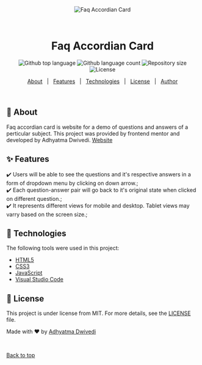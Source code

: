 <div align="center" id="top"> 
  <img src="./.github/app.gif" alt="Faq Accordian Card" />

  &#xa0;

  <!-- <a href="https://faqaccordiancard.netlify.app">Demo</a> -->
</div>

<h1 align="center">Faq Accordian Card</h1>

<p align="center">
  <img alt="Github top language" src="https://img.shields.io/github/languages/top/r00kieAd/faq-accordian-card?color=56BEB8">

  <img alt="Github language count" src="https://img.shields.io/github/languages/count/r00kieAd/faq-accordian-card?color=56BEB8">

  <img alt="Repository size" src="https://img.shields.io/github/repo-size/r00kieAd/faq-accordian-card?color=56BEB8">

  <img alt="License" src="https://img.shields.io/github/license/r00kieAd/faq-accordian-card?color=56BEB8">

<p align="center">
  <a href="#dart-about">About</a> &#xa0; | &#xa0; 
  <a href="#sparkles-features">Features</a> &#xa0; | &#xa0;
  <a href="#rocket-technologies">Technologies</a> &#xa0; | &#xa0;
  <a href="#memo-license">License</a> &#xa0; | &#xa0;
  <a href="https://github.com/r00kieAd" target="_blank">Author</a>
</p>

<br>

## :dart: About ##

Faq accordian card is website for a demo of questions and answers of a perticular subject. This project was provided by frontend mentor and developed by Adhyatma Dwivedi. <a href="https://r00kiead.github.io/faq-accordian-card/">Website</a>

## :sparkles: Features ##

:heavy_check_mark: Users will be able to see the questions and it's respective answers in a form of dropdown menu by clicking on down arrow.;\
:heavy_check_mark: Each question-answer pair will go back to it's original state when clicked on different question.;\
:heavy_check_mark: It represents different views for mobile and desktop. Tablet views may varry based on the screen size.;

## :rocket: Technologies ##

The following tools were used in this project:

- [HTML5](https://www.w3schools.com/html/default.asp)
- [CSS3](https://www.w3schools.com/css/default.asp)
- [JavaScript](https://www.w3schools.com/js/default.asp)
- [Visual Studio Code](https://code.visualstudio.com/)

## :memo: License ##

This project is under license from MIT. For more details, see the [LICENSE](LICENSE) file.


Made with :heart: by <a href="https://github.com/r00kieAd" target="_blank">Adhyatma Dwivedi</a>

&#xa0;

<a href="#top">Back to top</a>
